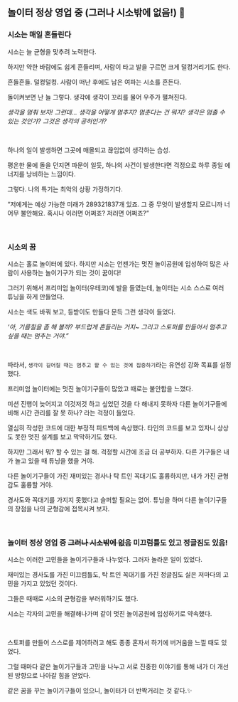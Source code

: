 ## 놀이터 정상 영업 중 (그러나 시소밖에 없음!) 🎡

### 시소는 매일 흔들린다
시소는 늘 균형을 맞추려 노력한다. <br>

하지만 약한 바람에도 쉽게 흔들리며, 사람이 타고 발을 구르면 크게 덜컹거리기도 한다. <br>

흔들흔들. 덜컹덜컹. 사람이 떠난 후에도 남은 여파는 시소를 흔든다. <br>

돌이켜보면 난 늘 그렇다. 생각에 생각이 꼬리를 물어 우주가 펼쳐진다. <br> 

*생각을 멈춰 보자! 그런데… 생각을 어떻게 멈추지? 멈춘다는 건 뭐지? 생각은 멈출 수 있는 것인가? 그것은 생각의 공허인가?* <br>

<br>

하나의 일이 발생하면 그곳에 매몰되고 끊임없이 생각하는 습성. <br>

평온한 물에 돌을 던지면 파문이 일듯, 하나의 사건이 발생한다면 걱정으로 하루 종일 에너지를 낭비하는 느낌이다. <br>

그렇다. 나의 특기는 최악의 상황 가정하기다. <br>

“저에게는 예상 가능한 미래가 289321837개 있죠. 그 중 무엇이 발생할지 모르니까 너어무 불안해요. 혹시나 이러면 어쩌죠? 저러면 어쩌죠?”

<br>

### 시소의 꿈
시소는 홀로 놀이터에 있다. 하지만 시소는 언젠가는 멋진 놀이공원에 입성하여 많은 사람이 사용하는 놀이기구가 되는 것이 꿈이다! <br>

그러기 위해서 프리미엄 놀이터(우테코)에 발을 들였는데, 놀이터는 시소 스스로 여러 튜닝을 하게 만들었다. <br>

시소는 색도 바꿔 보고, 등받이도 만들다 문득 그런 생각이 들었다. <br>

*‘아, 기름칠을 좀 해 볼까? 부드럽게 흔들리는 거지~ 그리고 스토퍼를 만들어서 멈추고 싶을 때는 멈추는 거야.”* <br>

<br>

따라서, `생각이 길어질 때는 멈추고 할 수 있는 것에 집중하기`라는 유연성 강화 목표를 설정했다. <br>

프리미엄 놀이터에는 멋진 놀이기구들이 많았고 때로는 불안함을 느꼈다. <br>

미션 진행이 늦어지고 이것저것 하고 싶었던 것을 다 해내지 못하자 다른 놀이기구들에 비해 시간 관리를 잘 못 하나? 라는 걱정이 들었다. <br>

열심히 작성한 코드에 대한 부정적 피드백에 속상했다. 타인의 코드를 보고 있자니 상상도 못한 멋진 설계를 보고 막막하기도 했다. <br>

하지만 그래서 뭐? 할 수 있는 걸 해. 걱정할 시간에 조금 더 공부하자. 다른 기구들은 내가 놀고 있을 때 튜닝을 했을 거야. <br>

다른 놀이기구들이 가진 재미있는 경사나 탁 트인 꼭대기도 훌륭하지만, 내가 가진 균형감도 훌륭할 거야. <br>

경사도와 꼭대기를 가지지 못했다고 슬퍼할 필요는 없어. 튜닝을 하며 다른 놀이기구들의 장점을 나의 균형감에 접목시켜 보자. <br>

<br>

### 놀이터 정상 영업 중 ~~그러나 시소밖에 없음~~ 미끄럼틀도 있고 정글짐도 있음!
시소는 이러한 고민들을 놀이기구들과 나누었다. 그러자 놀라운 일이 있었다. <br>

재미있는 경사도를 가진 미끄럼틀도, 탁 트인 꼭대기를 가진 정글짐도 실은 저마다의 고민을 가지고 있었던 것이다. <br>

그들은 때때로 시소의 균형감을 부러워하기도 했다. <br>

시소는 각자의 고민을 해결해나가며 같이 멋진 놀이공원에 입성하기로 약속했다. <br>

<br>

스토퍼를 만들어 스스로를 제어하려고 해도 종종 혼자서 하기에 버거움을 느낄 때도 있었다. <br>

그럴 때마다 같은 놀이기구들과 고민을 나누고 서로 진중한 이야기를 통해 내가 더 개선된 방향으로 나아갈 힘을 얻었다. <br>

같은 꿈을 꾸는 놀이기구들이 있으니, 놀이터가 더 반짝거리는 것 같다.✨ <br>
